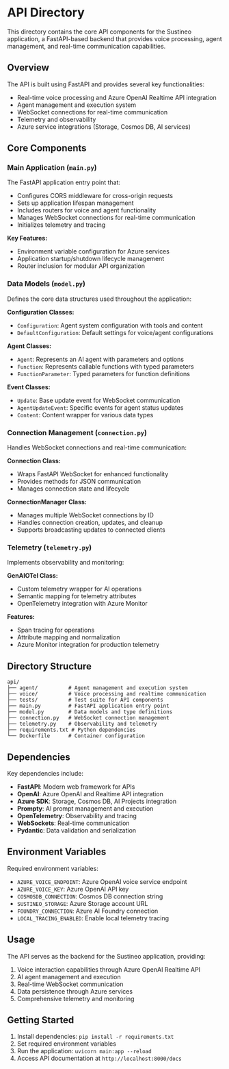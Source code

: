 # API Directory

This directory contains the core API components for the Sustineo application, a FastAPI-based backend that provides voice processing, agent management, and real-time communication capabilities.

## Overview

The API is built using FastAPI and provides several key functionalities:
- Real-time voice processing and Azure OpenAI Realtime API integration
- Agent management and execution system
- WebSocket connections for real-time communication
- Telemetry and observability
- Azure service integrations (Storage, Cosmos DB, AI services)

## Core Components

### Main Application (`main.py`)
The FastAPI application entry point that:
- Configures CORS middleware for cross-origin requests
- Sets up application lifespan management
- Includes routers for voice and agent functionality
- Manages WebSocket connections for real-time communication
- Initializes telemetry and tracing

**Key Features:**
- Environment variable configuration for Azure services
- Application startup/shutdown lifecycle management
- Router inclusion for modular API organization

### Data Models (`model.py`)
Defines the core data structures used throughout the application:

**Configuration Classes:**
- `Configuration`: Agent system configuration with tools and content
- `DefaultConfiguration`: Default settings for voice/agent configurations

**Agent Classes:**
- `Agent`: Represents an AI agent with parameters and options
- `Function`: Represents callable functions with typed parameters
- `FunctionParameter`: Typed parameters for function definitions

**Event Classes:**
- `Update`: Base update event for WebSocket communication
- `AgentUpdateEvent`: Specific events for agent status updates
- `Content`: Content wrapper for various data types

### Connection Management (`connection.py`)
Handles WebSocket connections and real-time communication:

**Connection Class:**
- Wraps FastAPI WebSocket for enhanced functionality
- Provides methods for JSON communication
- Manages connection state and lifecycle

**ConnectionManager Class:**
- Manages multiple WebSocket connections by ID
- Handles connection creation, updates, and cleanup
- Supports broadcasting updates to connected clients

### Telemetry (`telemetry.py`)
Implements observability and monitoring:

**GenAIOTel Class:**
- Custom telemetry wrapper for AI operations
- Semantic mapping for telemetry attributes
- OpenTelemetry integration with Azure Monitor

**Features:**
- Span tracing for operations
- Attribute mapping and normalization
- Azure Monitor integration for production telemetry

## Directory Structure

```
api/
├── agent/          # Agent management and execution system
├── voice/          # Voice processing and realtime communication
├── tests/          # Test suite for API components
├── main.py         # FastAPI application entry point
├── model.py        # Data models and type definitions
├── connection.py   # WebSocket connection management
├── telemetry.py    # Observability and telemetry
├── requirements.txt # Python dependencies
└── Dockerfile      # Container configuration
```

## Dependencies

Key dependencies include:
- **FastAPI**: Modern web framework for APIs
- **OpenAI**: Azure OpenAI and Realtime API integration
- **Azure SDK**: Storage, Cosmos DB, AI Projects integration
- **Prompty**: AI prompt management and execution
- **OpenTelemetry**: Observability and tracing
- **WebSockets**: Real-time communication
- **Pydantic**: Data validation and serialization

## Environment Variables

Required environment variables:
- `AZURE_VOICE_ENDPOINT`: Azure OpenAI voice service endpoint
- `AZURE_VOICE_KEY`: Azure OpenAI API key
- `COSMOSDB_CONNECTION`: Cosmos DB connection string
- `SUSTINEO_STORAGE`: Azure Storage account URL
- `FOUNDRY_CONNECTION`: Azure AI Foundry connection
- `LOCAL_TRACING_ENABLED`: Enable local telemetry tracing

## Usage

The API serves as the backend for the Sustineo application, providing:
1. Voice interaction capabilities through Azure OpenAI Realtime API
2. AI agent management and execution
3. Real-time WebSocket communication
4. Data persistence through Azure services
5. Comprehensive telemetry and monitoring

## Getting Started

1. Install dependencies: `pip install -r requirements.txt`
2. Set required environment variables
3. Run the application: `uvicorn main:app --reload`
4. Access API documentation at `http://localhost:8000/docs`
